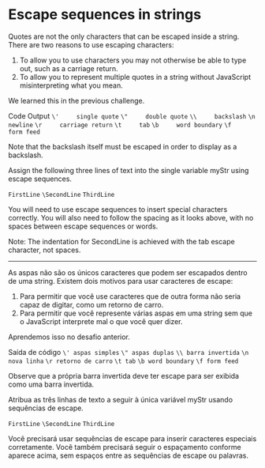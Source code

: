 # Escape sequences in strings

Quotes are not the only characters that can be escaped inside a string. There are two reasons to use escaping characters:

1. To allow you to use characters you may not otherwise be able to type out, such as a carriage return.
2. To allow you to represent multiple quotes in a string without JavaScript misinterpreting what you mean.

We learned this in the previous challenge.

Code	Output
`\'	    single quote`
`\"	    double quote`
`\\	    backslash`
`\n	    newline`
`\r	    carriage return`
`\t	    tab`
`\b	    word boundary`
`\f	    form feed`

Note that the backslash itself must be escaped in order to display as a backslash.

Assign the following three lines of text into the single variable myStr using escape sequences.

`FirstLine`
    `\SecondLine`
`ThirdLine`

You will need to use escape sequences to insert special characters correctly. You will also need to follow the spacing as it looks above, with no spaces between escape sequences or words.

Note: The indentation for SecondLine is achieved with the tab escape character, not spaces.

---

As aspas não são os únicos caracteres que podem ser escapados dentro de uma string. Existem dois motivos para usar caracteres de escape:

1. Para permitir que você use caracteres que de outra forma não seria capaz de digitar, como um retorno de carro.
2. Para permitir que você represente várias aspas em uma string sem que o JavaScript interprete mal o que você quer dizer.

Aprendemos isso no desafio anterior.

Saída de código
`\' aspas simples`
`\" aspas duplas`
`\\ barra invertida`
`\n nova linha`
`\r retorno de carro`
`\t tab`
`\b word boundary`
`\f form feed`

Observe que a própria barra invertida deve ter escape para ser exibida como uma barra invertida.

Atribua as três linhas de texto a seguir à única variável myStr usando sequências de escape.

`FirstLine`
    `\SecondLine`
`ThirdLine`

Você precisará usar sequências de escape para inserir caracteres especiais corretamente. Você também precisará seguir o espaçamento conforme aparece acima, sem espaços entre as sequências de escape ou palavras.